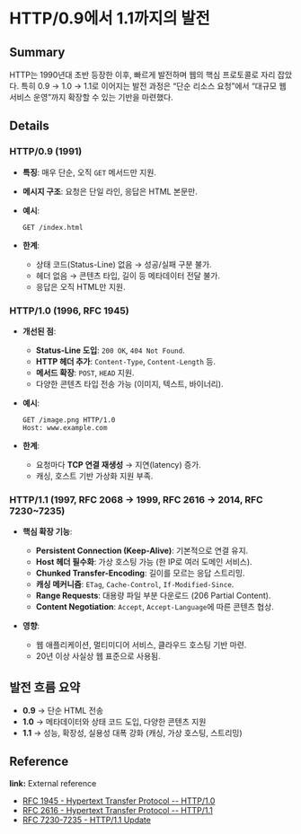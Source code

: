 # HTTP/0.9에서 1.1까지의 발전

## Summary

HTTP는 1990년대 초반 등장한 이후, 빠르게 발전하며 웹의 핵심 프로토콜로 자리 잡았다.
특히 0.9 → 1.0 → 1.1로 이어지는 발전 과정은 “단순 리소스 요청”에서 “대규모 웹 서비스 운영”까지 확장할 수 있는 기반을 마련했다.

## Details

### HTTP/0.9 (1991)

* **특징**: 매우 단순, 오직 `GET` 메서드만 지원.
* **메시지 구조**: 요청은 단일 라인, 응답은 HTML 본문만.
* **예시**:

  ```
  GET /index.html
  ```
* **한계**:

  * 상태 코드(Status-Line) 없음 → 성공/실패 구분 불가.
  * 헤더 없음 → 콘텐츠 타입, 길이 등 메타데이터 전달 불가.
  * 응답은 오직 HTML만 지원.

### HTTP/1.0 (1996, RFC 1945)

* **개선된 점**:

  * **Status-Line 도입**: `200 OK`, `404 Not Found`.
  * **HTTP 헤더 추가**: `Content-Type`, `Content-Length` 등.
  * **메서드 확장**: `POST`, `HEAD` 지원.
  * 다양한 콘텐츠 타입 전송 가능 (이미지, 텍스트, 바이너리).

* **예시**:

  ```
  GET /image.png HTTP/1.0
  Host: www.example.com
  ```

* **한계**:

  * 요청마다 **TCP 연결 재생성** → 지연(latency) 증가.
  * 캐싱, 호스트 기반 가상화 지원 부족.

### HTTP/1.1 (1997, RFC 2068 → 1999, RFC 2616 → 2014, RFC 7230\~7235)

* **핵심 확장 기능**:

  * **Persistent Connection (Keep-Alive)**: 기본적으로 연결 유지.
  * **Host 헤더 필수화**: 가상 호스팅 가능 (한 IP로 여러 도메인 서비스).
  * **Chunked Transfer-Encoding**: 길이를 모르는 응답 스트리밍.
  * **캐싱 메커니즘**: `ETag`, `Cache-Control`, `If-Modified-Since`.
  * **Range Requests**: 대용량 파일 부분 다운로드 (206 Partial Content).
  * **Content Negotiation**: `Accept`, `Accept-Language`에 따른 콘텐츠 협상.

* **영향**:

  * 웹 애플리케이션, 멀티미디어 서비스, 클라우드 호스팅 기반 마련.
  * 20년 이상 사실상 웹 표준으로 사용됨.

## 발전 흐름 요약

* **0.9** → 단순 HTML 전송
* **1.0** → 메타데이터와 상태 코드 도입, 다양한 콘텐츠 지원
* **1.1** → 성능, 확장성, 실용성 대폭 강화 (캐싱, 가상 호스팅, 스트리밍)

## Reference

**link:** External reference

* [RFC 1945 - Hypertext Transfer Protocol -- HTTP/1.0](https://datatracker.ietf.org/doc/html/rfc1945)
* [RFC 2616 - Hypertext Transfer Protocol -- HTTP/1.1](https://datatracker.ietf.org/doc/html/rfc2616)
* [RFC 7230-7235 - HTTP/1.1 Update](https://datatracker.ietf.org/doc/html/rfc7230)
